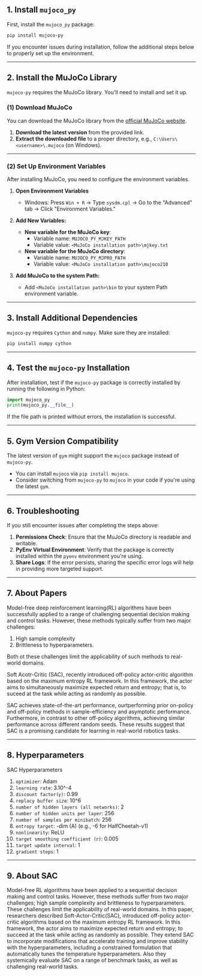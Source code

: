 ## **1. Install `mujoco_py`**
First, install the `mujoco_py` package:

```bash
pip install mujoco-py
```

If you encounter issues during installation, follow the additional steps below to properly set up the environment.

---

## **2. Install the MuJoCo Library**
`mujoco-py` requires the MuJoCo library. You'll need to install and set it up.

### **(1) Download MuJoCo**
You can download the MuJoCo library from the [official MuJoCo website](https://mujoco.org/download).

1. **Download the latest version** from the provided link.
2. **Extract the downloaded file** to a proper directory, e.g., `C:\Users\<username>\.mujoco` (on Windows).

---

### **(2) Set Up Environment Variables**
After installing MuJoCo, you need to configure the environment variables.

1. **Open Environment Variables**
   - Windows: Press `Win + R` → Type `sysdm.cpl` → Go to the "Advanced" tab → Click "Environment Variables."

2. **Add New Variables:**
   - **New variable for the MuJoCo key**:
     - Variable name: `MUJOCO_PY_MJKEY_PATH`
     - Variable value: `<MuJoCo installation path>\mjkey.txt`
   - **New variable for the MuJoCo directory**:
     - Variable name: `MUJOCO_PY_MJPRO_PATH`
     - Variable value: `<MuJoCo installation path>\mujoco210`

3. **Add MuJoCo to the system Path:**
   - Add `<MuJoCo installation path>\bin` to your system Path environment variable.

---

## **3. Install Additional Dependencies**
`mujoco-py` requires `Cython` and `numpy`. Make sure they are installed:

```bash
pip install numpy cython
```

---

## **4. Test the `mujoco-py` Installation**
After installation, test if the `mujoco-py` package is correctly installed by running the following in Python:

```python
import mujoco_py
print(mujoco_py.__file__)
```

If the file path is printed without errors, the installation is successful.

---

## **5. Gym Version Compatibility**
The latest version of `gym` might support the `mujoco` package instead of `mujoco-py`.  
- You can install `mujoco` via `pip install mujoco`.
- Consider switching from `mujoco-py` to `mujoco` in your code if you're using the latest `gym`.

---

## **6. Troubleshooting**
If you still encounter issues after completing the steps above:
1. **Permissions Check**: Ensure that the MuJoCo directory is readable and writable.
2. **PyEnv Virtual Environment**: Verify that the package is correctly installed within the `pyenv` environment you're using.
3. **Share Logs**: If the error persists, sharing the specific error logs will help in providing more targeted support.

---

## **7. About Papers**
Model-free deep reinforcement learning(RL) algorithms have been successfully applied to a range of challenging sequential decision making and control tasks.
However, these methods typically suffer from two major challenges:

1. High sample complexity
2. Brittleness to hyperparameters.

Both ot these challenges limit the applicability of such methods to real-world domains.

Soft Acotr-Critic (SAC), recently introduced off-policy actor-critic algorithm based on the maximum entropy RL framework. 
In this framework, the actor aims to simultaneously maximize expected return and entropy; that is, to suceed at the task while acting as randomly as possible.

SAC achieves state-of-the-art performance, ourtperforming prior on-policy and off-policy methods in sample-efficiency and asymptotic performance.
Furthermore, in contrast to other off-policy algorithms, achieving similar performance across different random seeds.
These results suggest that SAC is a promising candidate for learning in real-world robotics tasks.

---

## **8. Hyperparameters**
SAC Hyperparameters

1.  `optimizer`: Adam
2.  `learning rate`: 3.10^-4
3.  `discount factor(𝛾)`: 0.99
4.  `replacy buffer size`: 10^6
5.  `number of hidden layers (all networks)`: 2
6.  `number of hidden units per layer`: 256
7.  `number of samples per minibatch`: 256
8.  `entropy target`: -dim (A) (e.g., -6 for HalfCheetah-v1)
9.  `nonlinearity`: ReLU
10.  `target smoothing coefficient (𝜏)`: 0.005
11.  `target update interval`: 1
12.  `gradient steps`: 1

---

## **9. About SAC**

Model-free RL algorithms have been applied to a sequential decision making and control tasks. However, these methods suffer from two major challenges;
high sample complexity and brittleness to hyperparameters. These challenges limit the applicability of real-world domains.
In this paper, researchers described Soft-Actor-Critic(SAC), introduced off-policy actor-critic algorithms based on the maximum entropy RL framework.
In this framework, the actor aims to maximize expected return and entropy; to succeed at the task while acting as randomly as possible.
They extend SAC to incorporate modifications that accelerate training and improve stability with the hyperparameters, including a constrained formulation that automatically tunes the temperature hyperparameters.
Also they systemically evaluate SAC on a range of benchmark tasks, as well as challenging real-world tasks.
